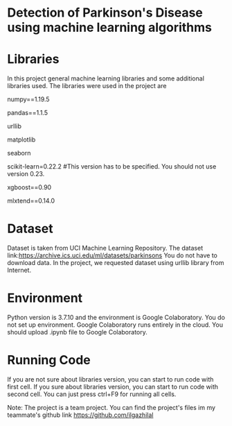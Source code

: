 # Detection of Parkinson's Disease using machine learning algorithms

# Libraries

In this project general machine learning libraries and some additional libraries used. The libraries were used in the project are

numpy==1.19.5

pandas==1.1.5

urllib

matplotlib

seaborn

scikit-learn=0.22.2 #This version has to be specified. You should not use version 0.23.

xgboost==0.90

mlxtend==0.14.0

# Dataset

Dataset is taken from UCI Machine Learning Repository. The dataset link:https://archive.ics.uci.edu/ml/datasets/parkinsons You do not have to download data. In the project, we requested dataset using urllib library from Internet.

# Environment

Python version is 3.7.10 and the environment is Google Colaboratory. You do not set up environment. Google Colaboratory runs entirely in the cloud. You should upload .ipynb file to Google Colaboratory.

# Running Code

If you are not sure about libraries version, you can start to run code with first cell. If you sure about libraries version, you can start to run code with second cell. You can just press ctrl+F9 for running all cells.

Note: The project is a team project. You can find the project's files im my teammate's github link https://github.com/ilgazhilal



